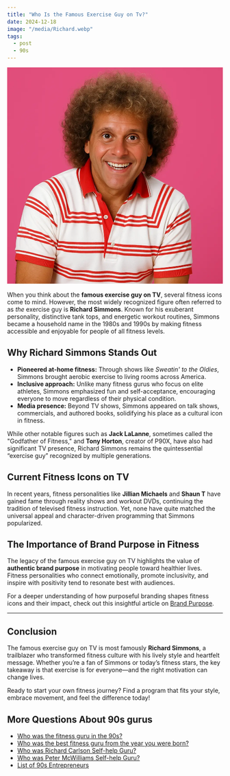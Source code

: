 ```yaml
---
title: "Who Is the Famous Exercise Guy on Tv?"
date: 2024-12-18
image: "/media/Richard.webp"
tags:
  - post
  - 90s
---
```


![Who Is the Famous Exercise Guy on Tv?](/media/Richard.webp)

When you think about the **famous exercise guy on TV**, several fitness icons come to mind. However, the most widely recognized figure often referred to as *the* exercise guy is **Richard Simmons**. Known for his exuberant personality, distinctive tank tops, and energetic workout routines, Simmons became a household name in the 1980s and 1990s by making fitness accessible and enjoyable for people of all fitness levels.

## Why Richard Simmons Stands Out

- **Pioneered at-home fitness:** Through shows like *Sweatin' to the Oldies*, Simmons brought aerobic exercise to living rooms across America.
- **Inclusive approach:** Unlike many fitness gurus who focus on elite athletes, Simmons emphasized fun and self-acceptance, encouraging everyone to move regardless of their physical condition.
- **Media presence:** Beyond TV shows, Simmons appeared on talk shows, commercials, and authored books, solidifying his place as a cultural icon in fitness.

While other notable figures such as **Jack LaLanne**, sometimes called the "Godfather of Fitness," and **Tony Horton**, creator of P90X, have also had significant TV presence, Richard Simmons remains the quintessential “exercise guy” recognized by multiple generations.

## Current Fitness Icons on TV

In recent years, fitness personalities like **Jillian Michaels** and **Shaun T** have gained fame through reality shows and workout DVDs, continuing the tradition of televised fitness instruction. Yet, none have quite matched the universal appeal and character-driven programming that Simmons popularized.

## The Importance of Brand Purpose in Fitness

The legacy of the famous exercise guy on TV highlights the value of **authentic brand purpose** in motivating people toward healthier lives. Fitness personalities who connect emotionally, promote inclusivity, and inspire with positivity tend to resonate best with audiences.

For a deeper understanding of how purposeful branding shapes fitness icons and their impact, check out this insightful article on [Brand Purpose](https://supertotallyawesome.com/posts/brand-purpose).

---

## Conclusion

The famous exercise guy on TV is most famously **Richard Simmons**, a trailblazer who transformed fitness culture with his lively style and heartfelt message. Whether you’re a fan of Simmons or today’s fitness stars, the key takeaway is that exercise is for everyone—and the right motivation can change lives.

Ready to start your own fitness journey? Find a program that fits your style, embrace movement, and feel the difference today!

## More Questions About 90s gurus

- [Who was the fitness guru in the 90s?](/posts/who-was-the-fitness-guru-in-the-90s)
- [Who was the best fitness guru from the year you were born?](/posts/who-was-the-best-fitness-guru-from-the-year-you-we)
- [Who was Richard Carlson Self-help Guru?](/posts/who-was-richard-carlson-self-help-guru)
- [Who was Peter McWilliams Self-help Guru?](/posts/who-was-peter-mcwilliams-self-help-guru)
- [List of 90s Entrepreneurs](/posts/list-of-90s-entrepreneurs)
